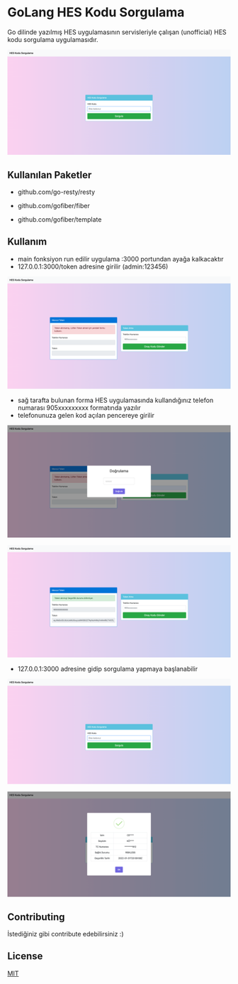 # GoLang HES Kodu Sorgulama

Go dilinde yazılmış HES uygulamasının servisleriyle çalışan (unofficial) HES kodu sorgulama uygulamasıdır. 

![GO Hes](https://github.com/cenkkoroglu/go-hes/blob/master/screenshots/4.png?raw=true)

## Kullanılan Paketler

* github.com/go-resty/resty

* github.com/gofiber/fiber

* github.com/gofiber/template

## Kullanım

* main fonksiyon run edilir uygulama :3000 portundan ayağa kalkacaktır
* 127.0.0.1:3000/token adresine girilir (admin:123456) 


![Token Alma](https://github.com/cenkkoroglu/go-hes/blob/master/screenshots/1.png?raw=true)

* sağ tarafta bulunan forma HES uygulamasında kullandığınız telefon numarası 905xxxxxxxxx formatında yazılır
* telefonunuza gelen kod açılan pencereye girilir

![Token Alma 1](https://github.com/cenkkoroglu/go-hes/blob/master/screenshots/2.png?raw=true)

![Token Alma 2](https://github.com/cenkkoroglu/go-hes/blob/master/screenshots/3.png?raw=true)

* 127.0.0.1:3000 adresine gidip sorgulama yapmaya başlanabilir

![Sorgulama 1](https://github.com/cenkkoroglu/go-hes/blob/master/screenshots/4.png?raw=true)

![Sorgulama 2](https://github.com/cenkkoroglu/go-hes/blob/master/screenshots/5.png?raw=true)

## Contributing
İstediğiniz gibi contribute edebilirsiniz :)

## License
[MIT](https://choosealicense.com/licenses/mit/)
